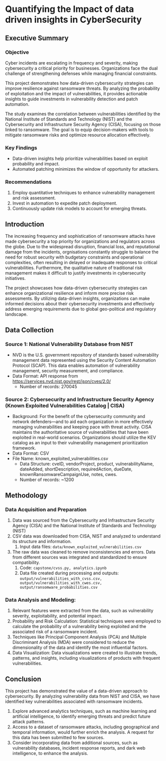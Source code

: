 # Quantifying the Impact of data driven insights in CyberSecurity

## Executive Summary

### Objective
Cyber incidents are escalating in frequency and severity, making cybersecurity a critical priority for businesses. Organizations face the dual challenge of strengthening defenses while managing financial constraints.

This project demonstrates how data-driven cybersecurity strategies can improve resilience against ransomware threats. By analyzing the probability of exploitation and the impact of vulnerabilities, it provides actionable insights to guide investments in vulnerability detection and patch automation.

The study examines the correlation between vulnerabilities identified by the National Institute of Standards and Technology (NIST) and the Cybersecurity and Infrastructure Security Agency (CISA), focusing on those linked to ransomware. The goal is to equip decision-makers with tools to mitigate ransomware risks and optimize resource allocation effectively.

### Key Findings

* Data-driven insights help prioritize vulnerabilities based on exploit probability and impact.
* Automated patching minimizes the window of opportunity for attackers.

### Recommendations

1. Employ quantitative techniques to enhance vulnerability management and risk assessment.
1. Invest in automation to expedite patch deployment.
1. Continuously update risk models to account for emerging threats.

## Introduction

The increasing frequency and sophistication of ransomware attacks have made cybersecurity a top priority for organizations and regulators across the globe. Due to the widespread disruption, financial loss, and reputational damage from the incidents, orgnisations constantly struggle to balance the need for robust security with budgetary constraints and operational complexities, often resulting in delayed or inadequate responses to critical vulnerabilities. Furthermore, the qualitative nature of traditional risk management makes it difficult to justify investments in cybersecurity initiatives.

The project showcases how data-driven cybersecurity strategies can enhance organizational resilience and inform more precise risk assessments. By utilizing data-driven insights, organizations can make informed decisions about their cybersecurity investments and effectively address emerging requirements due to global geo-political and regulatory landscape.

## Data Collection
### Source 1: National Vulnerability Database from NIST
- NVD is the U.S. government repository of standards based vulnerability management data represented using the Security Content Automation Protocol (SCAP). This data enables automation of vulnerability management, security measurement, and compliance. 
- Data Format: API response from https://services.nvd.nist.gov/rest/json/cves/2.0/
    - Number of records: 270045

### Source 2: Cybersecurity and Infrastructure Security Agency (Known Exploited Vulnerabilities Catalog | CISA)
- Background: For the benefit of the cybersecurity community and network defenders—and to aid each organization in more effectively managing vulnerabilities and keeping pace with threat activity. CISA maintains the authoritative source of vulnerabilities that have been exploited in real-world scenarios. Organizations should utilize the KEV catalog as an input to their vulnerability management prioritization framework.
- Data Format: CSV
- File Name: known_exploited_vulnerabilities.csv
    - Data Structure: cveID, vendorProject, product, vulnerabilityName, dateAdded, shortDescription, requiredAction, dueDate, knownRansomwareCampaignUse, notes, cwes.
    - Number of records: ~1200

## Methodology

### Data Acquisition and Preparation
1. Data was sourced from the Cybersecurity and Infrastructure Security Agency (CISA) and the National Institute of Standards and Technology (NIST)
1. CSV data was downloaded from CISA, NIST and analyzed to understand its structure and information. 
    1. Input data files: ```data/known_exploited_vulnerabilities.csv```
1. The raw data was cleaned to remove inconsistencies and errors. Data from different sources was integrated and standardized to ensure compatibility.
    1. Code: ```capstone/cvss.py, analytics.ipynb```
    1. Data file created during processing and outputs: ```output/vulnerabilities_with_cvss.csv, output/vulnerabilities_with_cwes.csv, output/ransomware_probabilities.csv```

### Data Analysis and Modeling:

1. Relevant features were extracted from the data, such as vulnerability severity, exploitability, and potential impact.
1. Probability and Risk Calculation: Statistical techniques were employed to calculate the probability of a vulnerability being exploited and the associated risk of a ransomware incident.
1. Techniques like Principal Component Analysis (PCA) and Multiple Discriminant Analysis (MDA) were considered to reduce the dimensionality of the data and identify the most influential factors.
1. Data Visualization: Data visualizations were created to illustrate trends, patterns, and insights, including visualizations of products with frequent vulnerabilities.

## Conclusion

This project has demonstrated the value of a data-driven approach to cybersecurity. By analyzing vulnerability data from NIST and CISA, we have identified key vulnerabilities associated with ransomware incidents. 
1. Explore advanced analytics techniques, such as machine learning and artificial intelligence, to identify emerging threats and predict future attack patterns.
1. Access to a dataset of ransomware attacks, including geographical and temporal information, would further enrich the analysis. A request for this data has been submitted to few sources.
1. Consider incorporating data from additional sources, such as vulnerability databases, incident response reports, and dark web intelligence, to enhance the analysis.
